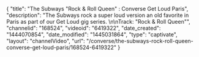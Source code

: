 {
    "title": "The Subways \"Rock & Roll Queen\" : Converse Get Loud Paris",
    "description": "The Subways rock a super loud version an old favorite in Paris as part of our Get Loud gig series. \n\nTrack: \"Rock & Roll Queen\"",
    "channelid": "168524",
    "videoid": "6419322",
    "date_created": "1444070854",
    "date_modified": "1445031864",
    "type": "captivate",
    "layout": "channelVideo",
    "url": "\/converse\/the-subways-rock-roll-queen-converse-get-loud-paris\/168524-6419322"
}